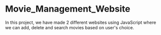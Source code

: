 # Movie_Management_Website
In this project, we have made 2 different websites using JavaScript where we can add, delete and search movies based on user's choice.
